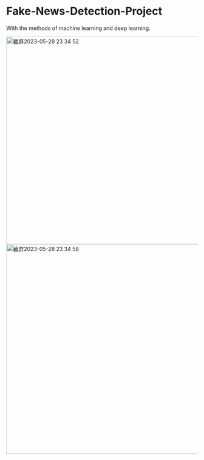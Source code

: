 # Fake-News-Detection-Project

With the methods of machine learning and deep learning.

<img width="545" alt="截屏2023-05-28 23 34 52" src="https://github.com/bigmmgz/Fake-News-Detection-Project/assets/114939430/0d74fb68-ed62-45a6-ad04-881409649d21">

<img width="551" alt="截屏2023-05-28 23 34 58" src="https://github.com/bigmmgz/Fake-News-Detection-Project/assets/114939430/7ce256cc-429a-4f1a-b358-5f8048901200">
